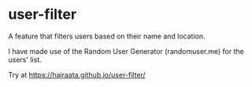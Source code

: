 # user-filter

A feature that filters users based on their name and location.

I have made use of the Random User Generator (randomuser.me) for the users' list.

Try at https://hajraata.github.io/user-filter/
